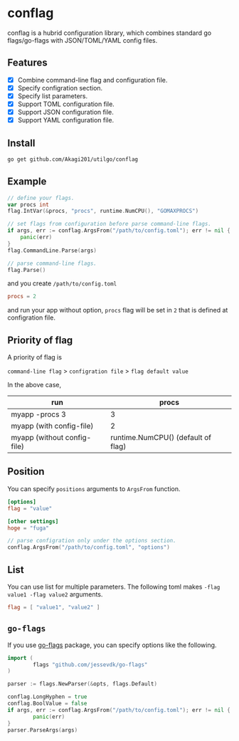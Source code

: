 # conflag

conflag is a hubrid configuration library, which combines standard go flags/go-flags with JSON/TOML/YAML config files.

## Features

- [x] Combine command-line flag and configuration file.
- [x] Specify configration section.
- [x] Specify list parameters.
- [x] Support TOML configuration file.
- [x] Support JSON configuration file.
- [x] Support YAML configuration file.

## Install

```sh
go get github.com/Akagi201/utilgo/conflag
```

## Example

```go
// define your flags.
var procs int
flag.IntVar(&procs, "procs", runtime.NumCPU(), "GOMAXPROCS")

// set flags from configuration before parse command-line flags.
if args, err := conflag.ArgsFrom("/path/to/config.toml"); err != nil {
    panic(err)
}
flag.CommandLine.Parse(args)

// parse command-line flags.
flag.Parse()
```

and you create `/path/to/config.toml`

```toml
procs = 2
```

and run your app without option, `procs` flag will be set in `2` that is defined at configration file.

## Priority of flag

A priority of flag is

`command-line flag` > `configration file` > `flag default value`

In the above case,

| run                         | procs                              |
| --------------------------- | ---------------------------------- |
| myapp -procs 3              | 3                                  |
| myapp (with config-file)    | 2                                  |
| myapp (without config-file) | runtime.NumCPU() (default of flag) |

## Position

You can specify `positions` arguments to `ArgsFrom` function.

```toml
[options]
flag = "value"

[other settings]
hoge = "fuga"
```

```go
// parse configration only under the options section.
conflag.ArgsFrom("/path/to/config.toml", "options")
```

## List

You can use list for multiple parameters.
The following toml makes `-flag value1 -flag value2` arguments.

```toml
flag = [ "value1", "value2" ]
```

## `go-flags`

If you use [go-flags](https://github.com/jessevdk/go-flags) package, you can specify options like the following.

```go
import (
        flags "github.com/jessevdk/go-flags"
)

parser := flags.NewParser(&opts, flags.Default)

conflag.LongHyphen = true
conflag.BoolValue = false
if args, err := conflag.ArgsFrom("/path/to/config.toml"); err != nil {
        panic(err)
}
parser.ParseArgs(args)
```